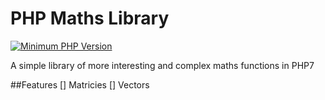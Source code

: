 PHP Maths Library
==========

[![Minimum PHP Version](https://img.shields.io/badge/php-%3E%3D%207.0-8892BF.svg)](https://php.net/)

A simple library of more interesting and complex maths functions in PHP7

##Features
[] Matricies
[] Vectors
